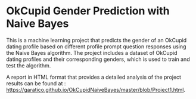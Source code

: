 # OkCupid Gender Prediction with Naive Bayes

This is a machine learning project that predicts the gender of an OkCupid dating profile based on different profile prompt question responses 
using the Naive Bayes algorithm. The project includes a dataset of OkCupid dating profiles and their corresponding genders, which is used to train and test the algorithm.

A report in HTML format that provides a detailed analysis of the project results can be found at :
https://garatico.github.io/OkCupidNaiveBayes/master/blob/Project1.html.






